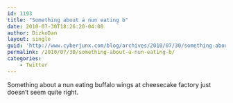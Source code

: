 ```yaml
---
id: 1193
title: "Something about a nun eating b"
date: 2010-07-30T18:26:20-04:00
author: DizkoDan
layout: single
guid: 'http://www.cyberjunx.com/blog/archives/2010/07/30/something-about-a-nun-eating-b/'
permalink: /2010/07/30/something-about-a-nun-eating-b/
categories:
    - Twitter
---
```


Something about a nun eating buffalo wings at cheesecake factory just doesn’t seem quite right.